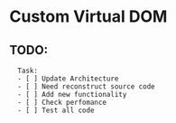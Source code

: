 # Custom Virtual DOM

## TODO: 
      
      Task:
      - [ ] Update Architecture
      - [ ] Need reconstruct source code
      - [ ] Add new functionality
      - [ ] Check perfomance 
      - [ ] Test all code
